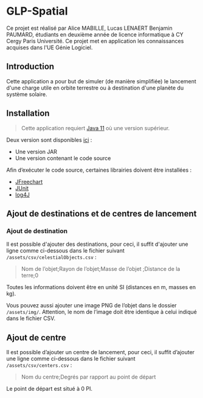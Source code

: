 # GLP-Spatial

Ce projet est réalisé par Alice MABILLE, Lucas LENAERT Benjamin PAUMARD, étudiants en deuxième année de licence
informatique à CY Cergy Paris Université. Ce projet met en application les connaissances acquises dans l'UE Génie
Logiciel.

## Introduction

Cette application a pour but de simuler (de manière simplifiée) le lancement d'une charge utile en orbite terrestre ou à destination d'une
planète du système solaire.

## Installation

> Cette application requiert [Java 11](https://www.oracle.com/java/technologies/javase/jdk11-archive-downloads.html) où une version supérieur.

Deux version sont disponibles [ici](https://github.com/benjaminpmd/GLP-Spatial/releases) :
* Une version JAR
* Une version contenant le code source

Afin d’exécuter le code source, certaines librairies doivent être installées :

* [JFreechart](https://www.jfree.org/jfreechart/download.html)
* [JUnit](https://github.com/junit-team/junit4/wiki/Download-and-Install)
* [log4J](https://logging.apache.org/log4j/2.x/download.html)

## Ajout de destinations et de centres de lancement

### Ajout de destination

Il est possible d'ajouter des destinations, pour ceci, il suffit d'ajouter une ligne comme ci-dessous dans le fichier 
suivant `/assets/csv/celestialObjects.csv` :

> Nom de l’objet;Rayon de l’objet;Masse de l’objet ;Distance de la terre;0

Toutes les informations doivent être en unité SI (distances en m, masses en kg).

Vous pouvez aussi ajouter une image PNG de l’objet dans le dossier `/assets/img/`. Attention, le nom de l’image doit 
être identique à celui indiqué dans le fichier CSV.

## Ajout de centre

Il est possible d’ajouter un centre de lancement, pour ceci, il suffit d’ajouter une ligne comme ci-dessous dans le 
fichier suivant `/assets/csv/centers.csv` :

> Nom du centre;Degrés par rapport au point de départ

Le point de départ est situé à 0 PI.